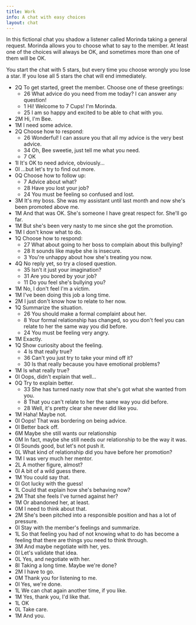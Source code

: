 ```yaml
---
title: Work
info: A chat with easy choices
layout: chat
---
```

In this fictional chat you shadow a listener called Morinda taking a general request. Morinda allows you to choose what to say to the member. At least one of the choices will always be OK, and sometimes more than one of them will be OK.

You start the chat with 5 stars, but every time you choose wrongly you lose a star. If you lose all 5 stars the chat will end immediately.

- 2Q To get started, greet the member. Choose one of these greetings:
  - 26 What advice do you need from me today? I can answer any question!
  - 1 Hi! Welcome to 7 Cups! I'm Morinda.
  - 25 I am so happy and excited to be able to chat with you.
- 2M Hi, I'm Bee.
- 1M I need some advice.
- 2Q Choose how to respond:
  - 26 Wonderful! I can assure you that all my advice is the very best advice.
  - 34 Oh, Bee sweetie, just tell me what you need.
  - 7 OK
- 1I It's OK to need advice, obviously...
- 0I ...but let's try to find out more.
- 0Q Choose how to follow up:
  - 7 Advice about what?
  - 28 Have you lost your job?
  - 24 You must be feeling so confused and lost.
- 3M It's my boss. She was my assistant until last month and now she's been promoted above me.
- 1M And that was OK. She's someone I have great respect for. She'll go far.
- 1M But she's been very nasty to me since she got the promotion.
- 1M I don't know what to do.
- 1Q Choose how to respond:
  - 27 What about going to her boss to complain about this bullying?
  - 28 It sounds like maybe she is insecure.
  - 3 You're unhappy about how she's treating you now.
- 4Q No reply yet, so try a closed question.
  - 35 Isn't it just your imagination?
  - 31 Are you bored by your job?
  - 11 Do you feel she's bullying you?
- 1M No, I don't feel I'm a victim.
- 1M I've been doing this job a long time.
- 2M I just don't know how to relate to her now.
- 1Q Summarize the situation.
  - 26 You should make a formal complaint about her.
  - 8 Your formal relationship has changed, so you don't feel you can relate to her the same way you did before.
  - 24 You must be feeling very angry.
- 1M Exactly.
- 1Q Show curiosity about the feeling.
  - 4 Is that really true?
  - 36 Can't you just try to take your mind off it?
  - 30 Is that really because you have emotional problems?
- 1M Is what really true?
- 0I Oops, didn't explain that well...
- 0Q Try to explain better.
  - 33 She has turned nasty now that she's got what she wanted from you.
  - 8 That you can't relate to her the same way you did before.
  - 28 Well, it's pretty clear she never did like you.
- 1M Haha! Maybe not.
- 0I Oops! That was bordering on being advice.
- 0I Better back off.
- 6M Maybe she still wants our relationship
- 0M In fact, maybe she still needs our relationship to be the way it was.
- 0I Sounds good, but let's not push it.
- 0L What kind of relationship did you have before her promotion?
- 1M I was very much her mentor.
- 2L A mother figure, almost?
- 0I A bit of a wild guess there.
- 1M You could say that.
- 0I Got lucky with the guess!
- 1L Could that explain how she's behaving now?
- 2M That she feels I've turned against her?
- 1M Or abandoned her, at least.
- 0M I need to think about that.
- 2M She's been pitched into a responsible position and has a lot of pressure.
- 0I Stay with the member's feelings and summarize.
- 1L So that feeling you had of not knowing what to do has become a feeling that there are things you need to think through.
- 3M And maybe negotiate with her, yes.
- 0I Let's validate that idea.
- 0L Yes, and negotiate with her.
- 8I Taking a long time. Maybe we're done?
- 2M I have to go.
- 0M Thank you for listening to me.
- 0I Yes, we're done.
- 1L We can chat again another time, if you like.
- 1M Yes, thank you, I'd like that.
- 1L OK
- 0L Take care.
- 1M And you.
